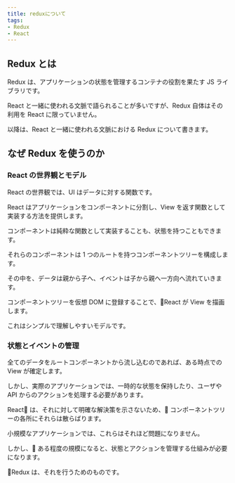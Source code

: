 ```yaml
---
title: reduxについて
tags:
- Redux
- React
---
```


## Redux とは

Redux は、アプリケーションの状態を管理するコンテナの役割を果たす JS ライブラリです。

React と一緒に使われる文脈で語られることが多いですが、Redux 自体はその利用を React に限っていません。

以降は、React と一緒に使われる文脈における Redux について書きます。

## なぜ Redux を使うのか

### React の世界観とモデル

React の世界観では、UI はデータに対する関数です。

React はアプリケーションをコンポーネントに分割し、View を返す関数として実装する方法を提供します。

コンポーネントは純粋な関数として実装することも、状態を持つこともできます。

それらのコンポーネントは 1 つのルートを持つコンポーネントツリーを構成します。

その中を、データは親から子へ、イベントは子から親へ一方向へ流れていきます。

コンポーネントツリーを仮想 DOM に登録することで、React が View を描画します。

これはシンプルで理解しやすいモデルです。

### 状態とイベントの管理

全てのデータをルートコンポーネントから流し込むのであれば、ある時点での View が確定します。

しかし、実際のアプリケーションでは、一時的な状態を保持したり、ユーザや API からのアクションを処理する必要があります。

React は、それに対して明確な解決策を示さないため、 コンポーネントツリーの各所にそれらは散らばります。

小規模なアプリケーションでは、これらはそれほど問題になりません。

しかし、 ある程度の規模になると、状態とアクションを管理する仕組みが必要になります。

Redux は、それを行うためのものです。
